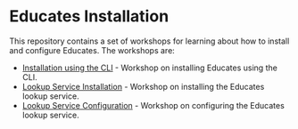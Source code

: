 Educates Installation
=====================

This repository contains a set of workshops for learning about how to install
and configure Educates. The workshops are:

* [Installation using the CLI](workshops/lab-installation-via-cli ) - Workshop on installing Educates using the CLI.
* [Lookup Service Installation](workshops/lab-lookup-installation) - Workshop on installing the Educates lookup service.
* [Lookup Service Configuration](workshops/lab-lookup-configuration) - Workshop on configuring the Educates lookup service.
